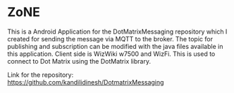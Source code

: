 # ZoNE

This is a Android Application for the DotMatrixMessaging repository which I created for sending the message via MQTT to the broker. The topic for publishing and subscription can be modified with the java files available in this application. Client side is WizWiki w7500 and WizFi. This is used to connect to Dot Matrix using the DotMatrix library.

Link for the repository: https://github.com/kandilidinesh/DotmatrixMessaging
